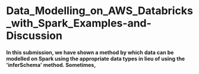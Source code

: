 # Data_Modelling_on_AWS_Databricks_with_Spark_Examples-and-Discussion

#### In this submission, we have shown a method by which data can be modelled on Spark using the appropriate data types in lieu of using the 'inferSchema' method. Sometimes, 
